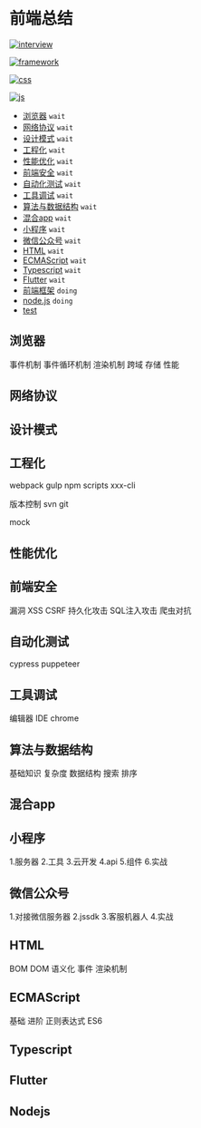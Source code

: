 # 前端总结

[![interview]](./interview/index.md)

[interview]:https://img.shields.io/badge/面试-interview-1572B6?style=flat-square&logo=buffer&logoColor=fff

[![framework]](./framework/index.md)

[framework]:https://img.shields.io/badge/前端框架-framework-4FC08D?style=flat-square&labelColor=339966&logo=Vue.js&logoColor=fff

[![css]](./css/index.md)

[css]:https://img.shields.io/badge/css-framework-00aaee?style=flat-square&labelColor=1572B6&logo=css3

[![js]](./js/index.md)

[js]:https://img.shields.io/badge/js-framework-F7DF1E?style=flat-square&logo=JavaScript

* [浏览器](#浏览器) `wait`
* [网络协议](#网络协议) `wait`
* [设计模式](#设计模式) `wait`
* [工程化](#工程化) `wait`
* [性能优化](#性能优化) `wait`
* [前端安全](#前端安全) `wait`
* [自动化测试](#自动化测试) `wait`
* [工具调试](#工具调试) `wait`
* [算法与数据结构](#算法与数据结构) `wait`
* [混合app](#混合app) `wait`
* [小程序](#小程序) `wait`
* [微信公众号](#微信公众号) `wait`
* [HTML](#html) `wait`
* [ECMAScript](#ecmascript) `wait`
* [Typescript](#typescript) `wait`
* [Flutter](#flutter) `wait`
* [前端框架](#前端框架) `doing`
* [node.js](#nodejs) `doing`
* [test](./test.md)

## 浏览器

事件机制
事件循环机制
渲染机制
跨域
存储
性能

## 网络协议
## 设计模式
## 工程化

webpack
gulp
npm scripts
xxx-cli

版本控制
svn
git

mock

## 性能优化
## 前端安全

漏洞
XSS
CSRF
持久化攻击
SQL注入攻击
爬虫对抗

## 自动化测试

cypress
puppeteer

## 工具调试

编辑器 IDE
chrome

## 算法与数据结构

基础知识
复杂度
数据结构
搜索
排序

## 混合app

## 小程序

1.服务器
2.工具
3.云开发
4.api
5.组件
6.实战

## 微信公众号

1.对接微信服务器
2.jssdk
3.客服机器人
4.实战

## HTML

BOM
DOM
语义化
事件
渲染机制


## ECMAScript

基础
进阶
正则表达式
ES6

## Typescript
## Flutter

## Nodejs
